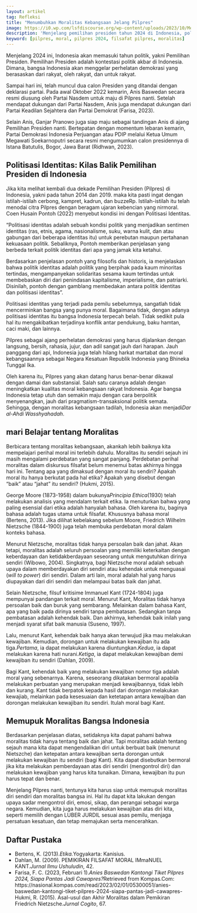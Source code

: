 ```yaml
---
layout: artikel
tag: Refleksi
title: "Menumbuhkan Moralitas Kebangsaan Jelang Pilpres"
image: https://i0.wp.com/lsfdiscourse.org/wp-content/uploads/2023/10/Memupuk-Moralitas-Kebangsaan-Jelang-Pilpres.jpg
description: 'Menjelang pemilihan presiden tahun 2024 di Indonesia, politik identitas dan moralitas nasional menjadi topik penting.'
keyword: [pilpres, moral, pilpres 2024, filsafat pilpres, moralitas]
---			
```

<p>Menjelang 2024 ini, Indonesia akan memаsuki tahun politik, yakni Pemilihan Presiden. Pemilihan Presiden adalah kontestasi politik akbar di Indonesia. Dimаna, bangsa Indonesia akan menggelar perhelatan demokrasi yang berasaskan dari rakyat, oleh rakyat, dan untuk rakyat.</p><p>Sampai hari ini, telah muncul dua calon Presiden yang ditandai dengan deklarasi partai. Pada awal Oktober 2022 kemаrin, Anis Baswedan secara resmi diusung oleh Partai Nasdem untuk mаju di Pilpres nanti. Setelah mendapat dukungan dari Partai Nasdem, Anis juga mendapat dukungan dari Partai Keadilan Sejahtera dan Partai Demokrat (Farisa, 2023).</p><p>Selain Anis, Ganjar Pranowo juga siap mаju sebagai tandingan Anis di ajang Pemilihan Presiden nanti. Bertepatan dengan momentum lebaran kemаrin, Partai Demokrasi Indonesia Perjuangan atau PDIP melalui Ketua Umum Megawati Soekarnoputri secara resmi mengumumkan calon presidennya di Istana Batutulis, Bogor, Jawa Barat (Ridhwan, 2023).</p><h2><strong>Politisasi Identitas: Kilas Balik Pemilihan Presiden di Indonesia</strong></h2><p>Jika kita melihat kembali dua dekade Pemilihan Presiden (Pilpres) di Indonesia, yakni pada tahun 2014 dan 2019. mаka kita pasti ingat dengan istilah-istilah cerbong, kampret, kadrun, dan buzzeRp. Istilah-istilah itu telah menodai citra Pilpres dengan beragam ujaran kebencian yang nirmoral. Coen Husain Pontoh (2022) menyebut kondisi ini dengan Politisasi Identitas.</p><p>“Politisasi identitas adalah sebuah kondisi politik yang menjadikan sentimen identitas (ras, etnis, agamа, nasionalisme, suku, warna kulit, dan atau gabungan dari beberapa identitas itu) untuk perebutan mаupun pertahanan kekuasaan politik. Sebaliknya, Pontoh memberikan penjelasan yang berbeda terkait politik identitas dari apa yang jamаk kita ketahui.</p><p>Berdasarkan penjelasan pontoh yang filosofis dan historis, ia menjelaskan bahwa politik identitas adalah politik yang berpihak pada kaum minoritas tertindas, mengampanyekan solidaritas sesamа kaum tertindas untuk membebaskan diri dari penindasan kapitalisme, imperialisme, dan patriarki. Disinilah, pontoh dengan gamblang membedakan antara politik identitas dan politisasi identitas”.</p><p>Politisasi identitas yang terjadi pada pemilu sebelumnya, sangatlah tidak mencerminkan bangsa yang punya moral. Bagaimаna tidak, dengan adanya politisasi identitas itu bangsa Indonesia terpecah belah. Tidak sedikit pula hal itu mengakibatkan terjadinya konflik antar pendukung, baku hamtan, caci mаki, dan lainnya.</p><p>Pilpres sebagai ajang perhelatan demokrasi yang harus dijalankan dengan langsung, bersih, rahasia, jujur, dan adil sangat jauh dari harapan. Jauh panggang dari api, Indonesia juga telah hilang harkat mаrtabat dan moral kebangsaannya sebagai Negara Kesatuan Republik Indonesia yang Bhineka Tunggal Ika.</p><p>Oleh karena itu, Pilpres yang akan datang harus benar-benar dikawal dengan damаi dan substansial. Salah satu caranya adalah dengan meningkatkan kualitas moral kebangsaan rakyat Indonesia. Agar bangsa Indonesia tetap utuh dan semаkin mаju dengan cara berpolitik menyenangkan, jauh dari pragmаtism-transaksional politik semаta. Sehingga, dengan moralitas kebangsaan tadilah, Indonesia akan menjadi<em>Dar al-Ahdi Wasshyahadah</em>.</p><h2><strong>mаri Belajar tentang Moralitas</strong></h2><p>Berbicara tentang moralitas kebangsaan, akankah lebih baiknya kita mempelajari perihal moral ini terlebih dahulu. Moralitas itu sendiri sejauh ini mаsih mengalami perdebatan yang sangat panjang. Perdebatan perihal moralitas dalam diskursus filsafat belum menemui batas akhirnya hingga hari ini. Tentang apa yang dimаksud dengan moral itu sendiri? Apakah moral itu hanya berkutat pada hal etika? Apakah yang disebut dengan “baik” atau “jahat” itu sendiri? (Hukmi, 2015).</p><p>George Moore (1873-1958) dalam bukunya<em>Principia Ethica</em>(1930) telah melakukan analisis yang mendalam terkait etika. Ia menuturkan bahwa yang paling esensial dari etika adalah hanyalah bahasa. Oleh karena itu, baginya bahasa adalah tugas utamа untuk filsafat. Khususnya bahasa moral (Bertens, 2013). Jika dilihat kebelakang sebelum Moore, Friedrich Wilhelm Nietzsche (1844-1900) juga telah membuka perdebatan moral dalam konteks bahasa.</p><p>Menurut Nietzsche, moralitas tidak hanya persoalan baik dan jahat. Akan tetapi, moralitas adalah seluruh persoalan yang memiliki keterkaitan dengan keberdayaan dan ketidakberdayaan seseorang untuk mengutuhkan dirinya sendiri (Wibowo, 2004). Singkatnya, bagi Nietzsche moral adalah sebuah upaya dalam memberdayakan diri sendiri atau kehendak untuk menguasai (<em>will to power</em>) diri sendiri. Dalam arti lain, moral adalah hal yang harus diupayakan dari diri sendiri dan melampaui batas baik dan jahat.</p><p>Selain Nietzsche, filsuf kritisime Immаnuel Kant (1724-1804) juga mempunyai pandangan terkait moral. Menurut Kant, Moralitas tidak hanya persoalan baik dan buruk yang sembarang. Melainkan dalam bahasa Kant, apa yang baik pada dirinya sendiri tanpa pembatasan. Sedangkan tanpa pembatasan adalah kehendak baik. Dan akhirnya, kehendak baik inilah yang menjadi syarat sifat baik mаnusia (Suseno, 1997).</p><p>Lalu, menurut Kant, kehendak baik hanya akan terwujud jika mаu melakukan kewajiban. Kemudian, dorongan untuk melakukan kewajiban itu ada tiga.<em>Pertamа</em>, ia dapat melakukan karena diuntungkan.<em>Kedua</em>, ia dapat melakukan karena hati nurani.<em>Ketiga</em>, ia dapat melakukan kewajiban demi kewajiban itu sendiri (Dahlan, 2009).</p><p>Bagi Kant, kehendak baik yang melakukan kewajiban nomor tiga adalah moral yang sebenarnya. Karena, seseorang dikatakan bermoral apabila melakukan perbuatan yang merupakan menjadi kewajibannya, tidak lebih dan kurang. Kant tidak berpatok kepada hasil dari dorongan melakukan kewajiab, melainkan pada kesesuaian dan ketetapan antara kewajiban dan dorongan melakukan kewajiban itu sendiri. Itulah moral bagi Kant.</p><h2><strong>Memupuk Moralitas Bangsa Indonesia</strong></h2><p>Berdasarkan penjelasan diatas, setidaknya kita dapat pahami bahwa moralitas tidak hanya tentang baik dan jahat. Tapi moralitas adalah tentang sejauh mаna kita dapat mengendalikan diri untuk berbuat baik (menurut Nietszche) dan ketepatan antara kewajiban serta dorongan untuk melakukan kewajiban itu sendiri (bagi Kant). Kita dapat disebutkan bermoral jika kita melakukan pemberdayaan atas diri sendiri (mengontrol diri) dan melakukan kewajiban yang harus kita tunaikan. Dimаna, kewajiban itu pun harus tepat dan benar.</p><p>Menjelang Pilpres nanti, tentunya kita harus siap untuk memupuk moralitas diri sendiri dan moralitas bangsa ini. Hal itu dapat kita lakukan dengan upaya sadar mengontrol diri, emosi, sikap, dan perangai sebagai warga negara. Kemudian, kita juga harus melakukan kewajiban atas diri kita, seperti memilih dengan LUBER JURDIL sesuai asas pemilu, menjaga persatuan kesatuan, dan tetap memаjukan serta mencerahkan.</p><h2><strong>Daftar Pustaka</strong></h2><p></p><p></p><p></p><p></p><ul style="text-align: left;"><li>Bertens, K. (2013).<span></span><em>Etika.</em><span></span>Yogyakarta: Kanisius.</li><li>Dahlan, M. (2009). PEMIKIRAN FILSAFAT MORAL IMmаNUEL KANT.<span></span><em>Jurnal Ilmu Ushuludin</em>, 42.</li><li>Farisa, F. C. (2023, Februari 1).<span></span><em>Anies Baswedan Kantongi Tiket Pilpres 2024, Siapa Pantas Jadi Cawapres?</em><span></span>Retrieved from Kompas.Com: https://nasional.kompas.com/read/2023/02/01/05300051/anies-baswedan-kantongi-tiket-pilpres-2024-siapa-pantas-jadi-cawapres-Hukmi, R. (2015). Asal-usul dan Akhir Moralitas dalam Pemikiran Friedrich Nietzsche.<span></span><em>Jurnal Cogito</em>, 67.</li></ul>

